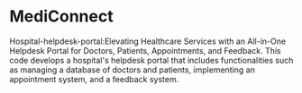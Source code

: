 # MediConnect
Hospital-helpdesk-portal:Elevating Healthcare Services with an All-in-One Helpdesk Portal for Doctors, Patients, Appointments, and Feedback.
This code develops a hospital's helpdesk portal that includes functionalities such as managing a database of doctors and patients, implementing an appointment system, and a feedback system.
